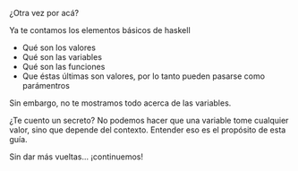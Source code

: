 ¿Otra vez por acá?

Ya te contamos los elementos básicos de haskell
* Qué son los valores
* Qué son las variables
* Qué son las funciones
* Que éstas últimas son valores, por lo tanto pueden pasarse como parámentros

Sin embargo, no te mostramos todo acerca de las variables.

¿Te cuento un secreto? No podemos hacer que una variable tome cualquier valor, sino que depende del contexto. Entender eso es el propósito de esta guía.

Sin dar más vueltas... ¡continuemos!